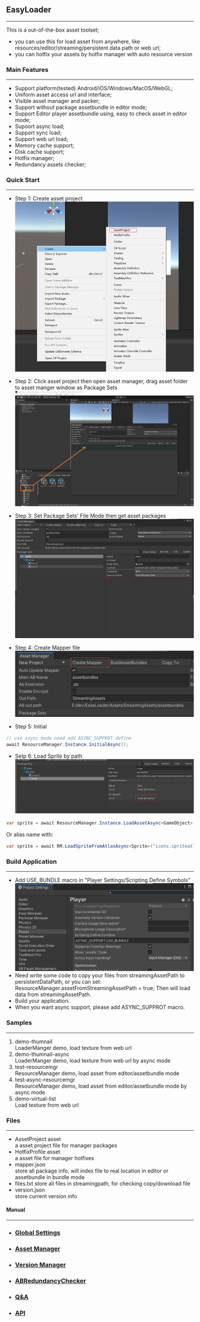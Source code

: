 ## **EasyLoader**
***

 This is a out-of-the-box asset toolset;
* you can use this for load asset from anywhere, like resources/editor/streaming/persistent data path or web url;
* you can hotfix your assets by hotfix manager with auto resource version

### **Main Features**
***
* Support platform(tested) Android/iOS/Windows/MacOS/WebGL;
* Uniform asset access url and interface;
* Visible asset manager and packer;
* Support without package assetbundle in editor mode;
* Support Editor player assetbundle using, easy to check asset in editor mode;
* Supoort async load;
* Support sync load;
* Support web url load;
* Memory cache support;
* Disk cache support;
* Hotfix manager;
* Redundancy assets checker;

### **Quick Start**
***
* Step 1: Create asset project  
![Create Asset Project](Images/create_asset_project.jpg)

* Step 2: Click asset project then open asset manager, drag asset folder to asset manger window as Package Sets
![Drag folder](Images/drag_asset_folder.jpg)

* Step 3: Set Package Sets' File Mode then get asset packages
![Set File Mode](Images/select_filemode.jpg)

* Step 4: Create Mapper file
![Create Mapper](Images/create_mapper.jpg)

* Step 5: Initial
``` csharp
// use async mode need add ASYNC_SUPPROT define
await ResourceManager.Instance.InitialAsync();
```

* Setp 6: Load Sprite by path
![Load Sprite](Images/load_spritatlas.jpg)
``` csharp
var sprite = await ResourceManager.Instance.LoadAssetAsync<GameObject>("test.prefab");
```
Or alias name with:
``` csharp
var sprite = await RM.LoadSpriteFromAtlasAsync<Sprite>("icons.spriteatlas", "icon_01.png");
```

### **Build Application**
***
* Add USE_BUNDLE macro in "Player Settings/Scripting Define Symbols"  
![Macro](Images/macro.jpg)
* Need write some code to copy your files from streamingAssetPath to persistentDataPath, or you can set: ResourceManager.assetFromStreamingAssetPath = true; Then will load data from streamingAssetPath. 
* Build your application.
* When you want async support, please add ASYNC_SUPPROT macro.

### **Samples**
***
1. demo-thumnail  
LoaderManger demo, load texture from web url 
2. demo-thumnail-async  
LoaderManger demo, load texture from web url by async mode
3. test-resourcemgr  
ResourceManager demo, load asset from editor/assetbundle mode 
4. test-async-resourcemgr  
ResourceManager demo, load asset from editor/assetbundle mode by async mode 
5. demo-virtual-list  
Load texture from web url

### **Files**
***
* AssetProject asset  
a asset project file for manager packages
* HotfixProfile asset  
a asset file for manager hotfixes
* mapper.json  
store all package info, will index file to real location in editor or assetbundle in bundle mode
* files.txt
store all files in streamingpath, for checking copy/download file
* version.json  
store current version info 

#### **Manual**
***
* ### [Global Settings](./manual/global_settings.md)

* ### [Asset Manager](./manual/asset_manager.md)

* ### [Version Manager](./manual/version_manager.md)

* ### [ABRedundancyChecker](./manual/ab_redundancy_checker.md)

* ### [Q&A](./manual/QA.md)

* ### [API](./api/html/index.html)
